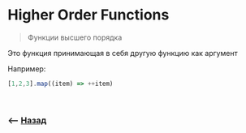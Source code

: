 # Higher Order Functions 
> Функции высшего порядка

Это функция принимающая в себя другую функцию как аргумент

Например:
```javascript
[1,2,3].map((item) => ++item)
``` 

<br>

### ⟵ **<a href="../../readme.md">Назад</a>**